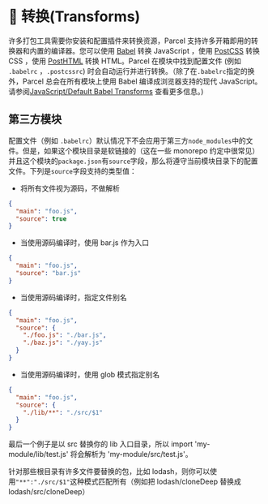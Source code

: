 # 🐠 转换(Transforms)

许多打包工具需要你安装和配置插件来转换资源，Parcel 支持许多开箱即用的转换器和内置的编译器。您可以使用 [Babel](https://babeljs.cn) 转换 JavaScript ，使用 [PostCSS](http://postcss.org) 转换 CSS ，使用 [PostHTML](https://github.com/posthtml/posthtml) 转换 HTML。Parcel 在模块中找到配置文件 (例如 `.babelrc` ，`.postcssrc`) 时会自动运行并进行转换。（除了在`.babelrc`指定的换外，Parcel 总会在所有模块上使用 Babel 编译成浏览器支持的现代 JavaScript。请参阅[JavaScript/Default Babel Transforms](javascript.html#default-babel-transforms) 查看更多信息。)

## 第三方模块

配置文件（例如 `.babelrc`）默认情况下不会应用于第三方`node_modules`中的文件。但是，如果这个模块目录是软链接的（这在一些 monorepo 约定中很常见）并且这个模块的`package.json`有`source`字段，那么将遵守当前模块目录下的配置文件。下列是`source`字段支持的类型值：

- 将所有文件视为源码，不做解析

```json
{
  "main": "foo.js",
  "source": true
}
```

- 当使用源码编译时，使用 bar.js 作为入口

```json
{
  "main": "foo.js",
  "source": "bar.js"
}
```

- 当使用源码编译时，指定文件别名

```json
{
  "main": "foo.js",
  "source": {
    "./foo.js": "./bar.js",
    "./baz.js": "./yay.js"
  }
}
```

- 当使用源码编译时，使用 glob 模式指定别名

```json
{
  "main": "foo.js",
  "source": {
    "./lib/**": "./src/$1"
  }
}
```

最后一个例子是以 src 替换你的 lib 入口目录，所以 import 'my-module/lib/test.js' 将会解析为 'my-module/src/test.js'。

针对那些根目录有许多文件要替换的包，比如 lodash，则你可以使用`"**":"./src/$1"`这种模式匹配所有（例如把 lodash/cloneDeep 替换成 lodash/src/cloneDeep）
